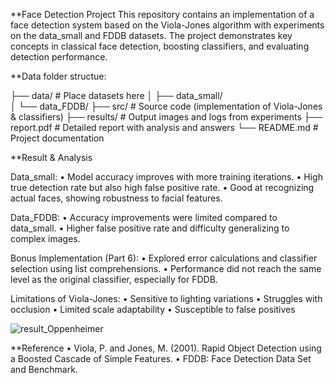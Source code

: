**Face Detection Project
This repository contains an implementation of a face detection system based on the Viola-Jones algorithm with experiments on the data_small and FDDB datasets. The project demonstrates key concepts in classical face detection, boosting classifiers, and evaluating detection performance.


**Data folder structue:

├── data/                 # Place datasets here
│   ├── data_small/       
│   └── data_FDDB/
├── src/                  # Source code (implementation of Viola-Jones & classifiers)
├── results/              # Output images and logs from experiments
├── report.pdf            # Detailed report with analysis and answers
└── README.md             # Project documentation


**Result & Analysis

 Data_small:
	•	Model accuracy improves with more training iterations.
	•	High true detection rate but also high false positive rate.
	•	Good at recognizing actual faces, showing robustness to facial features.
 
 Data_FDDB:
	•	Accuracy improvements were limited compared to data_small.
	•	Higher false positive rate and difficulty generalizing to complex images.
 
 Bonus Implementation (Part 6):
	•	Explored error calculations and classifier selection using list comprehensions.
	•	Performance did not reach the same level as the original classifier, especially for FDDB.
 
 Limitations of Viola-Jones:
	•	Sensitive to lighting variations
	•	Struggles with occlusion
	•	Limited scale adaptability
	•	Susceptible to false positives

![result_Oppenheimer](https://github.com/user-attachments/assets/6a0d3b10-cda8-4c37-9f3e-808adb12c051)

**Reference
	•	Viola, P. and Jones, M. (2001). Rapid Object Detection using a Boosted Cascade of Simple Features.
	•	FDDB: Face Detection Data Set and Benchmark.
